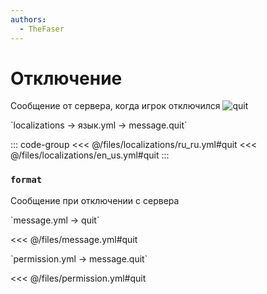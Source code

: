 ```yaml
---
authors:
  - TheFaser
---
```


# Отключение

Сообщение от сервера, когда игрок отключился
![quit](/quit.png)

[//]: # (localization)
<!--@include: @/parts/words.md#localization--> 
<!--@include: @/parts/words.md#path--> `localizations → язык.yml → message.quit`

<!--@include: @/parts/words.md#default--> 

::: code-group
<<< @/files/localizations/ru_ru.yml#quit
<<< @/files/localizations/en_us.yml#quit
:::

### `format`

Сообщение при отключении с сервера

[//]: # (message.yml)
<!--@include: @/parts/words.md#setting-->
<!--@include: @/parts/words.md#path--> `message.yml → quit`

<!--@include: @/parts/words.md#default-->
<<< @/files/message.yml#quit

<!--@include: @/parts/enable.md-->
<!--@include: @/parts/range.md-->
<!--@include: @/parts/destination.md-->
<!--@include: @/parts/sound.md-->

[//]: # (permission.yml)
<!--@include: @/parts/words.md#permission-->
<!--@include: @/parts/words.md#path--> `permission.yml → message.quit`

<!--@include: @/parts/words.md#default-->
<<< @/files/permission.yml#quit

<!--@include: @/parts/permission/permissionTier3.md-->
<!--@include: @/parts/permission/sound.md-->